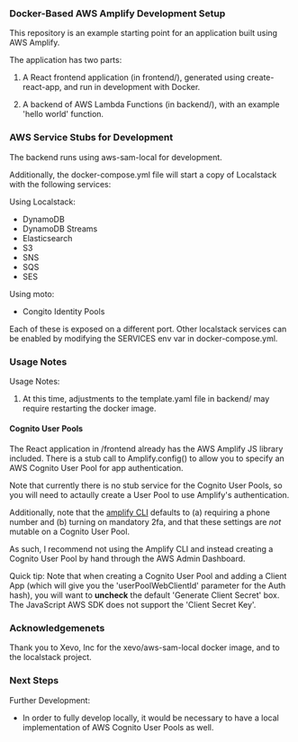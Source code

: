 ### Docker-Based AWS Amplify Development Setup

This repository is an example starting point for an application built
using AWS Amplify.

The application has two parts:

1. A React frontend application (in frontend/), generated using
create-react-app, and run in development with Docker.

2. A backend of AWS Lambda Functions (in backend/), with an example
'hello world' function.

### AWS Service Stubs for Development

The backend runs using aws-sam-local for development.

Additionally, the docker-compose.yml file will start a copy of
Localstack with the following services:

Using Localstack:
- DynamoDB
- DynamoDB Streams
- Elasticsearch
- S3
- SNS
- SQS
- SES

Using moto:
- Congito Identity Pools

Each of these is exposed on a different port. Other localstack services
can be enabled by modifying the SERVICES env var in docker-compose.yml.

### Usage Notes

Usage Notes:

1. At this time, adjustments to the template.yaml file in backend/ may
  require restarting the docker image.

#### Cognito User Pools

The React application in /frontend already has the AWS Amplify JS library
included. There is a stub call to Amplify.config() to allow you to specify
an AWS Cognito User Pool for app authentication.

Note that currently there is no stub service for the Cognito User Pools, so
you will need to actaully create a User Pool to use Amplify's authentication.

Additionally, note that the [amplify CLI](https://aws.amazon.com/blogs/mobile/announcing-aws-amplify-and-the-aws-mobile-cli/)
defaults to (a) requiring a phone number and (b) turning on mandatory 2fa, and
that these settings are _not_ mutable on a Cognito User Pool.

As such, I recommend not using the Amplify CLI and instead creating a Cognito
User Pool by hand through the AWS Admin Dashboard.

Quick tip: Note that when creating a Cognito User Pool and adding a Client App
(which will give you the 'userPoolWebClientId' parameter for the Auth hash), you
will want to **uncheck** the default 'Generate Client Secret' box. The JavaScript
AWS SDK does not support the 'Client Secret Key'.

### Acknowledgemenets

Thank you to Xevo, Inc for the xevo/aws-sam-local docker image, and to
the localstack project.

### Next Steps

Further Development:

- In order to fully develop locally, it would be necessary to have a local
  implementation of AWS Cognito User Pools as well.

